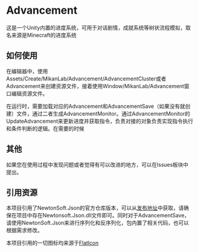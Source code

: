 # Advancement

这是一个Unity内置的进度系统，可用于对话剧情，成就系统等树状流程模拟，取名来源是Minecraft的进度系统

## 如何使用

在编辑器中，使用Assets/Create/MikanLab/Advancement/AdvancementCluster或者Advancement来创建资源文件，接着使用Window/MikanLab/Advancement窗口编辑资源文件。

在运行时，需要加载对应的Advancement和AdvancementSave（如果没有就创建）文件，通过二者生成AdvancementMonitor。通过AdvancementMonitor的UpdateAdvancement来更新进度并获取指令，负责对接的对象负责实现指令执行和条件判断的逻辑。在需要的时候

## 其他

如果您在使用过程中发现问题或者觉得有可以改进的地方，可以在Issues板块中提出。</br>

## 引用资源

本项目引用了NewtonSoft.Json的官方仓库版本，可以从[发布地址](https://github.com/JamesNK/Newtonsoft.Json/releases/tag/13.0.3)中获取，请确保在项目中存在Newtonsoft.Json.dll文件即可。同时对于AdvancementSave，请使用NewtonSoft.Json来进行序列化和反序列化，包内置了相关代码，也可以根据需求修改。

本项目引用的一切图标均来源于[FlatIcon](https://www.flaticon.com/ "免费图标素材")</br>
